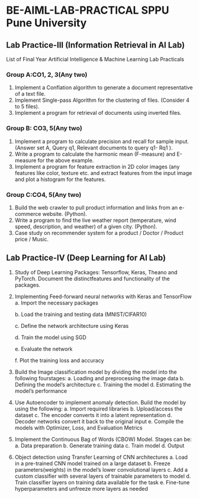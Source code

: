 # BE-AIML-LAB-PRACTICAL SPPU Pune University

## Lab Practice-III (Information Retrieval in AI Lab)
List of Final Year Artificial Intelligence & Machine Learning Lab Practicals

### Group A:CO1, 2, 3(Any two)
1. Implement a Conflation algorithm to generate a document representative of a text file.
2. Implement Single-pass Algorithm for the clustering of files. (Consider 4 to 5 files).
3. Implement a program for retrieval of documents using inverted files.

### Group B: CO3, 5(Any two)
1. Implement a program to calculate precision and recall for sample input. (Answer set A, Query q1, Relevant documents to query q1- Rq1 ).
2. Write a program to calculate the harmonic mean (F-measure) and E-measure for the above example.
3. Implement a program for feature extraction in 2D color images (any features like color, texture etc. and extract features from the input image and plot a histogram for the features.

### Group C:CO4, 5(Any two)
1. Build the web crawler to pull product information and links from an e-commerce website. (Python).
2. Write a program to find the live weather report (temperature, wind speed, description, and weather) of a given city. (Python).
3. Case study on recommender system for a product / Doctor / Product price / Music.


## Lab Practice-IV (Deep Learning for AI Lab)

1. Study of Deep Learning Packages: Tensorflow, Keras, Theano and PyTorch. Document the distinctfeatures and functionality of the packages.


2. Implementing Feed-forward neural networks with Keras and TensorFlow
    a. Import the necessary packages

    b. Load the training and testing data (MNIST/CIFAR10)

    c. Define the network architecture using Keras
  
    d. Train the model using SGD
  
    e. Evaluate the network
  
    f. Plot the training loss and accuracy


4. Build the Image classification model by dividing the model into the following fourstages:
  a. Loading and preprocessing the image data
  b. Defining the model’s architecture
  c. Training the model
  d. Estimating the model’s performance


5. Use Autoencoder to implement anomaly detection. Build the model by using the following:
  a. Import required libraries
  b. Upload/access the dataset
  c. The encoder converts it into a latent representation
  d. Decoder networks convert it back to the original input
  e. Compile the models with Optimizer, Loss, and Evaluation Metrics


6. Implement the Continuous Bag of Words (CBOW) Model. Stages can be:
  a. Data preparation
  b. Generate training data
  c. Train model
  d. Output


7. Object detection using Transfer Learning of CNN architectures
  a. Load in a pre-trained CNN model trained on a large dataset
  b. Freeze parameters(weights) in the model’s lower convolutional layers
  c. Add a custom classifier with several layers of trainable parameters to model
  d. Train classifier layers on training data available for the task
  e. Fine-tune hyperparameters and unfreeze more layers as needed


